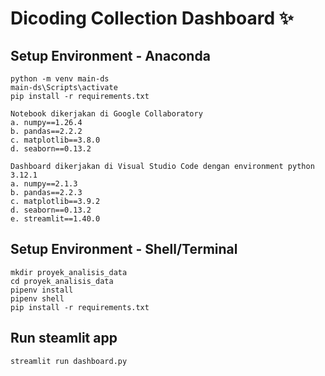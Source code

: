 # Dicoding Collection Dashboard ✨

## Setup Environment - Anaconda
```
python -m venv main-ds
main-ds\Scripts\activate
pip install -r requirements.txt

Notebook dikerjakan di Google Collaboratory
a. numpy==1.26.4
b. pandas==2.2.2
c. matplotlib==3.8.0
d. seaborn==0.13.2

Dashboard dikerjakan di Visual Studio Code dengan environment python 3.12.1
a. numpy==2.1.3
b. pandas==2.2.3
c. matplotlib==3.9.2
d. seaborn==0.13.2
e. streamlit==1.40.0
```

## Setup Environment - Shell/Terminal
```
mkdir proyek_analisis_data
cd proyek_analisis_data
pipenv install
pipenv shell
pip install -r requirements.txt
```

## Run steamlit app
```
streamlit run dashboard.py
```
